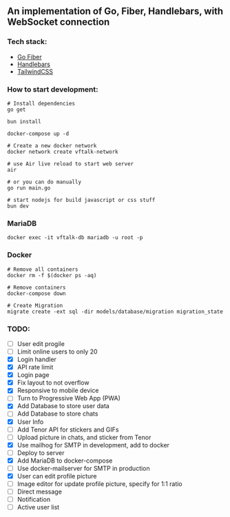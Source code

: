 ## An implementation of Go, Fiber, Handlebars, with WebSocket connection

### Tech stack:
- [Go Fiber](https://gofiber.io)
- [Handlebars](https://handlebarsjs.com/)
- [TailwindCSS](https://tailwindcss.com/)

### How to start development:

```shell
# Install dependencies
go get

bun install

docker-compose up -d

# Create a new docker network
docker network create vftalk-network

# use Air live reload to start web server
air

# or you can do manually
go run main.go

# start nodejs for build javascript or css stuff
bun dev
```

### MariaDB

```shell
docker exec -it vftalk-db mariadb -u root -p
```

### Docker
```shell
# Remove all containers
docker rm -f $(docker ps -aq)

# Remove containers
docker-compose down

# Create Migration
migrate create -ext sql -dir models/database/migration migration_state
```

### TODO:
- [ ] User edit progile
- [ ] Limit online users to only 20
- [x] Login handler
- [x] API rate limit
- [x] Login page
- [x] Fix layout to not overflow
- [x] Responsive to mobile device
- [ ] Turn to Progressive Web App (PWA)
- [x] Add Database to store user data
- [ ] Add Database to store chats
- [x] User Info
- [ ] Add Tenor API for stickers and GIFs
- [ ] Upload picture in chats, and sticker from Tenor
- [x] Use mailhog for SMTP in development, add to docker
- [ ] Deploy to server
- [x] Add MariaDB to docker-compose
- [ ] Use docker-mailserver for SMTP in production
- [x] User can edit profile picture
- [ ] Image editor for update profile picture, specify for 1:1 ratio
- [ ] Direct message
- [ ] Notification
- [ ] Active user list